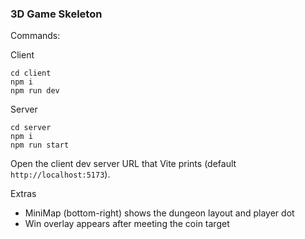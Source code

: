 ### 3D Game Skeleton

Commands:

Client
```
cd client
npm i
npm run dev
```

Server
```
cd server
npm i
npm run start
```

Open the client dev server URL that Vite prints (default `http://localhost:5173`).

Extras
- MiniMap (bottom-right) shows the dungeon layout and player dot
- Win overlay appears after meeting the coin target


